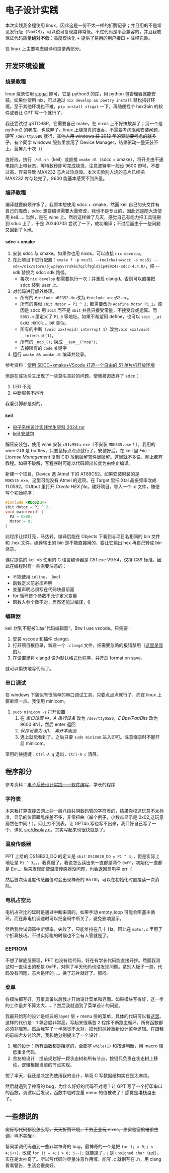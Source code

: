 # 电子设计实践

本次实践我全程使用 linux，因此这是一份不太一样的折腾记录；并且用的不是常见发行版（NixOS），可以说可复现度非常低。不过代码是平台兼容的，并且我敢保证代码质量**绝对不低**：高度模块化 + 提供了易用的用户接口 + 注释完善。

在 linux 上主要考虑编译和烧录两部分。

## 开发环境设置

### 烧录教程

linux 烧录使用 [stcgal](https://github.com/grigorig/stcgal) 即可，它是 python3 的库，用 python 包管理器就能安装。如果你使用 nix，可以通过 `nix develop && poetry install` 轻松搭好环境。至于其他环境也不难，`pip install stcgal` 一下，再随便找个 hex2bin 的软件或者让 GPT 写一个就行了。

我还尝试过 gSTC-ISP，它需要自己 make，在 nixos 上不好搞放弃了；另一个是 python2 的老库，也放弃了。linux 上烧录真的很香，不需要考虑驱动安装问题，硬写 `/dev/ttyUSB0` 就行，~~其他人用 windows 装 2012 年的驱动要考虑的就多了~~，有个同学 windows 服务里禁用了 Device Manager，结果驱动一整天装不上，蓝屏几十次（）

连好线，执行 `./dl.sh`（keil）或直接 `xmake dl`（sdcc + xmake），将开关由不通电拨向上电状态，等待数秒即可完成烧录。注意波特率一般设 9600 即可，不要过高，容易导致 MAX232 芯片过热烧毁。本次实验别人烧的芯片已经把 MAX232 库存烧完了。9600 能基本感受不到热量。

### 编译教程

编译就要麻烦许多了。我原本想使用 sdcc + xmake，然而 keil 自己的头文件有自己的魔改，sdcc 想要编译需要大量修改，我也不是专业的，因此还是随大流使用 keil……当然，是在 wine 上。然后这样做了几天，感觉自己有能力把工具链搬到 sdcc 上了，于是 20240703 尝试了一下，成功编译；不过后面由于一些问题又回到了 keil。

#### sdcc + xmake

1. 安装 sdcc 与 xmake。如果你也用 nixos，可以直接 `nix develop`。
2. 在此项目下进行配置：`xmake f -p mcs51 --toolchain=sdcc -a mcs51 --sdk=/nix/store/5jwp9pyvrrsk617qzlf9gld5ip489x4z-sdcc-4.4.0/`，把 --sdk 替换为 sdcc sdk 路径。
   - 每次 `nix develop` 都需要执行一次；并重启 clangd。否则可以直接把 sdcc 装到 user 上。
3. 对代码进行额外处理。
   - 所有的 `#include <REG52.H>` 改为 `#include <reg52.h>`。
   - 所有的类似 `sbit Motor = P1 ^ 2;` 都需要改为 `#define Motor P1_2`。原因是 sdcc 用 `sbit` 而不是 `sbit` 并且只接受常量，不接受异或运算。而 `8051.h` 里定义了 `P1_0` 等地址。如果不希望用 define，也可以 `sbit __at 0x92 MOTOR;`。bit 类似。
   - 所有的中断（`void xxx(void) interrupt 1`）改为`void xxx(void) __interrupt(1)`。
   - 所有的 `_nop_();` 换成 `__asm__("nop");`
   - 去掉所有的 `code` 关键字
4. 运行 `xmake && xmake dl` 编译并烧录。

参考资料：[使用 SDCC+xmake+VScode 打造一个自由的 51 单片机开放环境](https://www.stcaimcu.com/forum.php?mod=viewthread&tid=8013)

但是在成功后又出现了一些莫名其妙的问题，使我被迫放弃了 sdcc：

1. LED 不亮
2. 中断服务不运行

我看引脚都是对的。

#### keil

- [电子系统设计实践学生资料 2024.rar](https://cs.e.ecust.edu.cn/download/1d6453ca711af86c0b6a265c9d6416f4)
- [keil 安装包](https://cs.e.ecust.edu.cn/download/a92b89ce8b058019c770c905c0dfe2aa)

解压安装包，使用 wine 安装 `c51v954a.exe`（不安装 `MDK535.exe`！）。我用的 wine GUI 是 bottles，只要鼠标点点点就行了。安装好后，在 keil 里 _File - License Management_ 复制 CID 放到破解软件里破解。这里就不多说，网上都有教程。如果不破解，写程序时可能以代码超出长度为由终止编译。

新建一个项目，Device 选 Atmel 下的 AT89C52。如果安装时装的是 `MDK535.exe`，这里可能没有 Atmel 的选项。在 Target 里把 Xtal 晶振频率改成 11.0592。OUtput 里打开 _Create HEX file_。建好项目，导入一个 .c 文件，随便写个初始程序：

```c
#include <REG52.H>
sbit Motor = P1 ^ 2;
void main(void) {
  P2 = 0x00;
  Motor = 0;
}
```

此程序让绿灯亮，马达转。编译后能在 Objects 下看到与项目名相同的 bin 文件和 .hex 文件。编译输出的 bin 是不能直接用的，要让它输出 hex 再自己转成 bin 烧录。

课程提供的 keil v5 使用的 C 语言编译器是 C51.exe V9.54，仅持 C89 标准。因此在编程时有一些需要注意的：

- 不能使用 `inline`，`_Bool`
- 函数定义前必须声明
- 变量声明必须写在代码块最前面
- for 循环首个参数不允许定义变量
- 函数入参个数不对，居然还能过编译，6

### 编辑器

keil 烂到不配被叫做“代码编辑器“。Btw I use vscode。只需要：

1. 安装 vscode 和插件 clangd。
2. 打开项目根目录，新建一个 `.clangd` 文件，把需要忽略的报错禁用（[这里是我的](./.clangd)）。
3. 在设置里将 clangd 设为默认格式化程序，并开启 format on save。

就可以愉快地写代码了。

### 串口调试

在 windows 下貌似有很简单的串口调试工具，只要点点点就行了，而在 linux 上要麻烦一点。我使用 minicom。

1. `sudo minicom -s` 打开设置
   1. 在 _串口设置_ 中，_A 串行设备_ 改为 `/dev/ttyUSB0`，_E Bps/Par/Bits_ 改为 9600 8N1，然后 enter 返回
   2. _保存设置为 dfl_， _离开本画面_
   3. 连上就能看到了。之后只要 `sudo minicom` 进入即可。注意烧录时不能开启 minicom。

常用的快捷键：`Ctrl-A q` 退出，`Ctrl-A c` 清屏。

## 程序部分

参考资料：[电子系统设计实践——软件编写](https://blog.csdn.net/weixin_42024288/article/details/118878486)，学长的程序

### 字符表

本来我打算直接去网上抄一般八段共阴数码管的字符表的，结果你校这玩意不太标准，显示的位置跟乱序差不多，非常扭曲（举个例子，小数点显示是 0x02,这玩意居然在中间！）。网上抄不到表，让 GPT4o 写也写不出来，我只好自己写了一个，详见 [src/display.c](./src/display.c)。其实写起来也很快就是了。

### 温度传感器

PPT 上给的 DS18B20_DQ 的定义是 `sbit DS18B20_DQ = P1 ^ 4;`，但是实际上地址是 `P1 ^ 3`。。。我真服了，我说怎么读出来一直都是两个 `0xFF`，初始化一直都是 Err。。后来发现即使温度传感器没问题，也会返回高电平 err（

然后首次读温度传感器值时会出现神奇的 85.00。可以在初始化时直接读一次消除。

### 电机占空比

电机占空比的延时是通过中断来调的，如果手动 empty_loop 可能会阻塞主循环。而在非电机调速时可以把全局中断关了，避免影响显示。

然后我尝试调高中断频率，失败了，只能维持在几十 Hz。因此在 `motor.c` 里用了个折算技巧。不过实际跑的时候也不会有人管就是了。

### EEPROM

不想了解底层原理，PPT 也没有给代码，好在有学长代码能直接开抄。然而我测试时一直读出的都是 0xFF，对照了半天代码也没发现问题。拿别人板子一测，代码没有问题，芯片是坏的。。。换了芯片就好了。郁闷。

### 菜单

各模块都写好，万事具备以后我才开始设计菜单和界面。如果模块写得好，这一步的工作量并不算太大……？然后我就遇到了菜单设计的问题。

我最开始写的设计是经典的 layer 层 + menu 层的菜单，具体的代码可以看[这里](https://github.com/lxl66566/my-college-files/blob/e6169aa1e692080fff553b0a82399ed084bd5557/信息科学与工程学院/电子系统设计实践/src/main.c)。这样的代价是：1 耦合度非常高，写起来很痛苦 2 程序不断跑主循环，所有函数都必须非阻塞。然后我写了一半感觉不太对，把代码抹掉重新设计菜单逻辑。在跟我的前端舍友讨论后，我和他分别提出了一个设计：

1. 我的设计：所有函数都是阻塞的，全部塞 `while(1)` 和按键判断，用 macro 降低重复代码。
2. 舍友的设计：提前规划好一颗状态树和所有节点，按键只负责在状态树上移动，逻辑根据当前的节点实现。

想了半天，我还是决定先使用我的设计，毕竟 C 写数据结构实在是太麻烦。

然后就遇到了神奇的 bug，为什么好好的代码不对呢？让 GPT 写了一个打印串口的函数，调试以后发现，函数中临时变量 menu 的值被改了！感觉是堆栈溢出了。

## 一些想说的

~~实际写代码都没怎么写，天天折腾环境，不务正业玩 nixos，来实验室偷电偷空调，岂不美哉！~~

帮同学调代码遇到一些非常神奇的 bug，最神奇的一个是把 `for (j = 0;j < 4;j++);` 改成 `for (j = 4;j > 0; j--);` 就能跑了，j 是 `unsigned char`（[ref](https://t.me/withabsolutex/1727)），实在是太神奇了。所以写代码时尽量注意作用域，能写 .c 就别写在 .h，用 clang 看看警告，生活会很美好。
